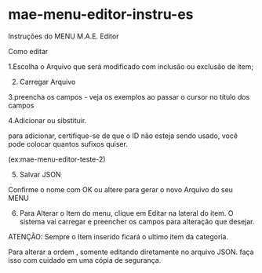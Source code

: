 # mae-menu-editor-instru-es
Instruções do MENU  M.A.E. Editor

Como editar



1.Escolha o Arquivo que será modificado com inclusão ou exclusão de item;


2. Carregar Arquivo

3.preencha os campos - veja os exemplos ao passar o cursor no título dos campos



4.Adicionar ou sibstituir.



para adicionar, certifique-se de que o ID não esteja sendo usado, você pode colocar quantos sufixos quiser.

(ex:mae-menu-editor-teste-2)



5. Salvar JSON



Confirme o nome com OK ou altere para gerar o novo Arquivo do seu MENU



6. Para Alterar o  Item do menu, clique em Editar na lateral do item. O sistema vai carregar e preencher os campos para alteração que desejar.



ATENÇÃO: Sempre o Item inserido ficará o ultimo item da categoria.



Para alterar a ordem , somente editando diretamente no arquivo  JSON. faça isso com cuidado  em uma cópia de segurança.
